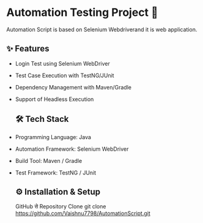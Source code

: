 # Automation Testing Project 🚀
Automation Script is based on Selenium Webdriverand it is web application.

## ✨ Features
- Login Test using Selenium WebDriver  
- Test Case Execution with TestNG/JUnit  
- Dependency Management with Maven/Gradle  
- Support of Headless Execution

  ## 🛠 Tech Stack
- Programming Language: Java  
- Automation Framework: Selenium WebDriver  
- Build Tool: Maven / Gradle  
- Test Framework: TestNG / JUnit

  ## ⚙ Installation & Setup
  GitHub से Repository Clone 
  git clone https://github.com/Vaishnu7798/AutomationScript.git

